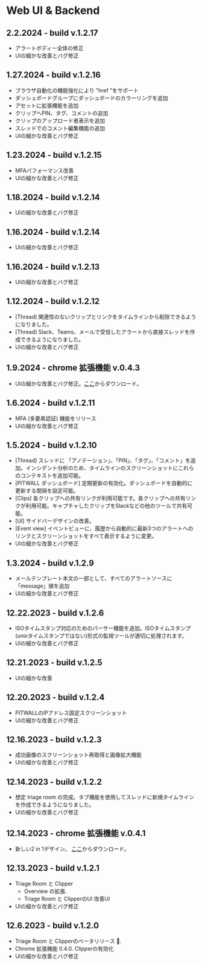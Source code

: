 # Web UI & Backend

## 2.2.2024 - build v.1.2.17

* アラートボディー全体の修正
* UIの細かな改善とバグ修正

## 1.27.2024 - build v.1.2.16

* ブラウザ自動化の機能強化により "href "をサポート
* ダッシュボードグループにダッシュボードのカラーリングを追加
* アセットに拡張機能を追加
* クリップへPIN、タグ、コメントの追加
* クリップのアップロード者表示を追加
* スレッドでのコメント編集機能の追加
* UIの細かな改善とバグ修正

## 1.23.2024 - build v.1.2.15

* MFAパフォーマンス改善
* UIの細かな改善とバグ修正

## 1.18.2024 - build v.1.2.14

* UIの細かな改善とバグ修正

## 1.16.2024 - build v.1.2.14

* UIの細かな改善とバグ修正

## 1.16.2024 - build v.1.2.13

* UIの細かな改善とバグ修正

## 1.12.2024 - build v.1.2.12

* \[Thread] 関連性のないクリップとリンクをタイムラインから削除できるようになりました。
* \[Thread] Slack、Teams、メールで受信したアラートから直接スレッドを作成できるようになりました。
* UIの細かな改善とバグ修正

## 1.9.2024 - chrome 拡張機能 v.0.4.3

* UIの細かな改善とバグ修正。[ここ](https://drive.google.com/drive/folders/1KQhEO\_SMMr\_kfwVEthifNThVUM6TRTbh?usp=drive\_link)からダウンロード。

## 1.6.2024 - build v.1.2.11

* MFA (多要素認証) 機能をリリース
* UIの細かな改善とバグ修正

## 1.5.2024 - build v.1.2.10

* \[Thread] スレッドに 「アノテーション」、「PIN」、「タグ」、「コメント」を追加。インシデント分析のため、タイムラインのスクリーンショットにこれらのコンテキストを追加可能。
* \[PITWALL ダッシュボード] 定期更新の有効化。ダッシュボードを自動的に更新する間隔を設定可能。
* \[Clips] 各クリップへの共有リンクが利用可能です。各クリップへの共有リンクが利用可能。キャプチャしたクリップをSlackなどの他のツールで共有可能。
* \[UI] サイドバーデザインの改善。
* \[Event view] イベントビューに、履歴から自動的に最新3つのアラートへのリンクとスクリーンショットをすべて表示するように変更。
* UIの細かな改善とバグ修正

## 1.3.2024 - build v.1.2.9

* メールテンプレート本文の一部として、すべてのアラートソースに「message」値を追加
* UIの細かな改善とバグ修正

## 12.22.2023 - build v.1.2.6

* ISOタイムスタンプ対応のためのパーサー機能を追加。ISOタイムスタンプ(unixタイムスタンプではない)形式の監視ツールが適切に処理されます。
* UIの細かな改善とバグ修正

## 12.21.2023 - build v.1.2.5

* UIの細かな改善

## 12.20.2023 - build v.1.2.4

* PITWALLのIPアドレス固定スクリーンショット
* UIの細かな改善とバグ修正

## 12.16.2023 - build v.1.2.3

* 成功画像のスクリーンショット再取得と画像拡大機能
* UIの細かな改善とバグ修正

## 12.14.2023 - build v.1.2.2

* 想定 triage room の完成。タブ機能を使用してスレッドに新規タイムラインを作成できるようになりました。
* UIの細かな改善とバグ修正

## 12.14.2023 - chrome 拡張機能 v.0.4.1 &#x20;

* 新しい2 in 1デザイン。 [ここ](https://drive.google.com/drive/folders/1KQhEO\_SMMr\_kfwVEthifNThVUM6TRTbh?usp=drive\_link)からダウンロード。

## 12.13.2023 - build v.1.2.1 &#x20;

* Triage Room と Clipper
  * Overview の拡張.
  * Triage Room と ClipperのUI 改善UI
* UIの細かな改善とバグ修正

## 12.6.2023 - build v.1.2.0

* Triage Room と Clipperのベータリリース :tada:.
* Chrome 拡張機能 0.4.0. Clipperの有効化
* UIの細かな改善とバグ修正
